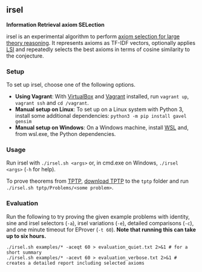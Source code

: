 ## irsel

**Information Retrieval axiom SELection**

irsel is an experimental algorithm to perform [axiom selection for large theory reasoning](http://doi.org/10.1007/978-3-642-22438-6_23).
It represents axioms as TF-IDF vectors, optionally applies [LSI](https://www.cs.bham.ac.uk/~pxt/IDA/lsa_ind.pdf) and repeatedly selects the best axioms in terms of cosine similarity to the conjecture.

### Setup

To set up irsel, choose one of the following options.

- **Using Vagrant**: With [VirtualBox](https://www.virtualbox.org/wiki/Downloads) and [Vagrant](https://www.vagrantup.com/downloads.html) installed, run `vagrant up`, `vagrant ssh` and `cd /vagrant`.
- **Manual setup on Linux**: To set up on a Linux system with Python 3, install some additional dependencies: `python3 -m pip install gavel gensim`
- **Manual setup on Windows**: On a Windows machine, install [WSL](https://docs.microsoft.com/de-de/windows/wsl/install-win10) and, from wsl.exe, the Python dependencies.

### Usage

Run irsel with `./irsel.sh <args>` or, in cmd.exe on Windows, `./irsel <args>` (`-h` for help).

To prove theorems from [TPTP](http://www.tptp.org/), [download TPTP](http://www.tptp.org/TPTP/Distribution/TPTP-v7.3.0.tgz) to the `tptp` folder and run `./irsel.sh tptp/Problems/<some problem>`.

### Evaluation

Run the following to try proving the given example problems with identity, sine and irsel selectors (`-a`), irsel variations (`-e`), detailed comparisons (`-c`), and one minute timeout for EProver (`-t 60`). **Note that running this can take up to six hours.**

```
./irsel.sh examples/* -aceqt 60 > evaluation_quiet.txt 2>&1 # for a short summary
./irsel.sh examples/* -acevt 60 > evaluation_verbose.txt 2>&1 # creates a detailed report including selected axioms
```